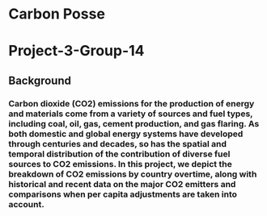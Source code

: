# Carbon Posse
# Project-3-Group-14
## Background
### Carbon dioxide (CO2) emissions for the production of energy and materials come from a variety of sources and fuel types, including coal, oil, gas, cement production, and gas flaring. As both domestic and global energy systems have developed through centuries and decades, so has the spatial and temporal distribution of the contribution of diverse fuel sources to CO2 emissions. In this project, we depict the breakdown of CO2 emissions by country overtime, along with historical and recent data on the major CO2 emitters and comparisons when per capita adjustments are taken into account.
